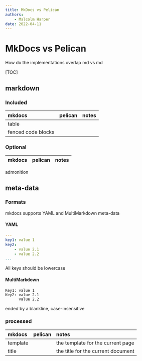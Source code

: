 ```yaml
---
title: MkDocs vs Pelican
authors:
    - Malcolm Harper
date: 2022-04-11
---
```



# MkDocs vs Pelican

How do the implementations overlap md vs md

[TOC]

## markdown

### Included

| mkdocs | pelican | notes |
|:----|:----|:----|
table |
fenced code blocks |

### Optional

| mkdocs | pelican | notes |
|:----|:----|:----|
admonition

## meta-data

### Formats

mkdocs supports YAML and MultiMarkdown meta-data

#### YAML

```yaml
---
key1: value 1
key2:
    - value 2.1
    - value 2.2
...
```

All keys should be lowercase

#### MultiMarkdown

```
Key1: value 1
Key2: value 2.1
      value 2.2
```

ended by a blankline, case-insensitive



### processed

| mkdocs | pelican | notes |
|:----|:----|:----|
| template |  | the template for the current page |
| title |  | the title for the current document |
